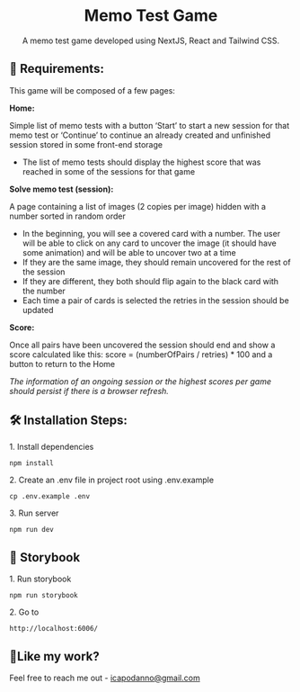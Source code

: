 <h1 align="center" id="title">Memo Test Game</h1>

<p align="center" id="description">A memo test game developed using NextJS, React and Tailwind CSS.</p>

<h2>📝 Requirements:</h2>
<p>This game will be composed of a few pages:</p>
<b>Home:</b>
<p>Simple list of memo tests with a button ‘Start’ to start a new session for that memo test or ‘Continue’ to continue an already created and unfinished session stored in some front-end storage</p>
<ul><li>The list of memo tests should display the highest score that was reached in some of the sessions for that game</li></ul>
<b>Solve memo test (session):</b>
<p>A page containing a list of images (2 copies per image) hidden with a number sorted in random order</p>
<ul><li>In the beginning, you will see a covered card with a number. The user will be able to click on any card to uncover the image (it should have some animation) and will be able to uncover two at a time</li>
<li>If they are the same image, they should remain uncovered for the rest of the session</li>
<li>If they are different, they both should flip again to the black card with the number</li>
<li>Each time a pair of cards is selected the retries in the session should be updated</li>
</ul>
<b>Score:</b>
<p>Once all pairs have been uncovered the session should end and show a score calculated like this: score = (numberOfPairs / retries) * 100 and a button to return to the Home
</p>

<p><i>
The information of an ongoing session or the highest scores per game should persist if there is a browser refresh.</i></p>

<h2>🛠️ Installation Steps:</h2>

<p>1. Install dependencies</p>

```
npm install
```

<p>2. Create an .env file in project root using .env.example</p>

```
cp .env.example .env
```

<p>3. Run server</p>

```bash
npm run dev
```

<h2>📕 Storybook</h2>

<p>1. Run storybook</p>

```
npm run storybook
```

<p>2. Go to</p>

```
http://localhost:6006/
```

<h2>💖Like my work?</h2>

Feel free to reach me out - icapodanno@gmail.com
